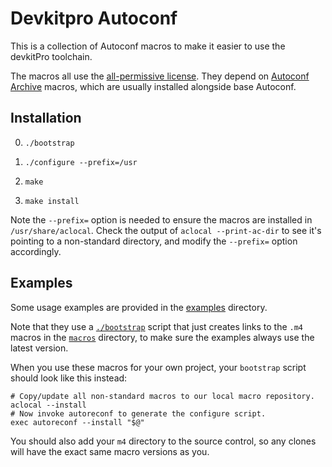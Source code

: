 # Devkitpro Autoconf

This is a collection of Autoconf macros to make it easier to use the devkitPro toolchain.

The macros all use the [all-permissive
license](https://www.gnu.org/prep/maintain/html_node/License-Notices-for-Other-Files.html). They
depend on [Autoconf Archive](https://www.gnu.org/software/autoconf-archive/) macros, which
are usually installed alongside base Autoconf.


## Installation

0. `./bootstrap`

1. `./configure --prefix=/usr`

2. `make`

3. `make install`

Note the `--prefix=` option is needed to ensure the macros are installed in
`/usr/share/aclocal`. Check the output of `aclocal --print-ac-dir` to see it's pointing to
a non-standard directory, and modify the `--prefix=` option accordingly.


## Examples

Some usage examples are provided in the [examples](examples) directory.

Note that they use a [`./bootstrap`](common/bootstrap) script that just creates links to
the `.m4` macros in the [`macros`](macros) directory, to make sure the examples always use
the latest version.

When you use these macros for your own project, your `bootstrap` script should look like
this instead:

```
# Copy/update all non-standard macros to our local macro repository.
aclocal --install
# Now invoke autoreconf to generate the configure script.
exec autoreconf --install "$@"
```

You should also add your `m4` directory to the source control, so any clones will have the
exact same macro versions as you.
